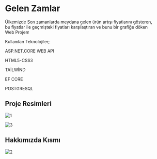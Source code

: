 
# Gelen Zamlar

Ülkemizde Son zamanlarda meydana gelen ürün artışı fiyatlarını gösteren, bu fiyatlar ile geçmişteki fiyatları karşılaştıran ve bunu bir grafiğe döken Web Projem

Kullanılan Teknolojiler;

ASP.NET.CORE WEB API

HTML5-CSS3

TAİLWİND

EF CORE

POSTGRESQL


## Proje Resimleri

![1](https://user-images.githubusercontent.com/77534239/222095784-0a543d77-ab14-459b-ac11-8ad53942efac.png)


![3](https://user-images.githubusercontent.com/77534239/222096664-a519b7fd-87fb-4a3e-8c1a-2fbeb4b04d71.png)


## Hakkımızda Kısmı 


![2](https://user-images.githubusercontent.com/77534239/222096574-75fc7891-004e-4ba2-bc91-775a91211472.png)

